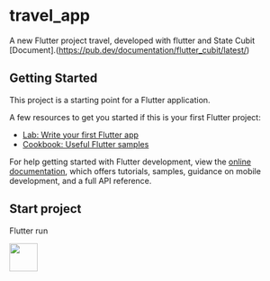 # travel_app

A new Flutter project travel, developed with flutter and State Cubit
[Document].(https://pub.dev/documentation/flutter_cubit/latest/)

## Getting Started

This project is a starting point for a Flutter application.

A few resources to get you started if this is your first Flutter project:

- [Lab: Write your first Flutter app](https://docs.flutter.dev/get-started/codelab)
- [Cookbook: Useful Flutter samples](https://docs.flutter.dev/cookbook)

For help getting started with Flutter development, view the
[online documentation](https://docs.flutter.dev/), which offers tutorials,
samples, guidance on mobile development, and a full API reference.

## Start project

Flutter run


<img src="https://res.cloudinary.com/developments/image/upload/v1655416917/travel_app/photo_2022-06-16_16-57-07_ststvo.jpg" width=50>
